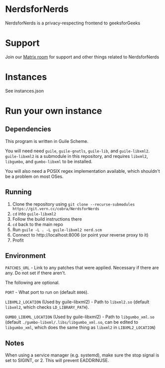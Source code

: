 # NerdsforNerds
NerdsforNerds is a privacy-respecting frontend to geeksforGeeks

# Support
Join our [Matrix room](https://mto.vern.cc/#/#cobra-frontends:vern.cc) for support and other things related to NerdsforNerds

# Instances
See instances.json

# Run your own instance
## Dependencies
This program is written in Guile Scheme.

You will need need `guile`, `guile-gnutls`, `guile-lib`, and `guile-libxml2`.
`guile-libxml2` is a submodule in this repository, and requires `libxml2`, `libgumbo`, and `gumbo-libxml` to be installed.

You will also need a POSIX regex implementation available, which shouldn't be a problem on most OSes.

## Running
1. Clone the repository using `git clone --recurse-submodules https://git.vern.cc/cobra/NerdsforNerds`
2. `cd` into `guile-libxml2`
3. Follow the build instructions there
4. `cd` back to the main repo
5. Run `guile -L . -L guile-libxml2 nerd.scm`
6. Connect to http://localhost:8006 (or point your reverse proxy to it)
7. Profit

## Environment
`PATCHES_URL` - Link to any patches that were applied. Necessary if there are any. Do not set if there aren't.

The following are optional.

`PORT` - What port to run on (default `8006`).

`LIBXML2_LOCATION` (Used by guile-libxml2) - Path to `libxml2.so` (default `libxml2`, which checks `LD_LIBRARY_PATH`).

`GUMBO_LIBXML_LOCATION` (Used by guile-libxml2) - Path to `libgumbo_xml.so` (default `./gumbo-libxml/.libs/libgumbo_xml.so`, can be edited to `libgumbo_xml`, which does the same thing as `libxml2` in `LIBXML2_LOCATION`)

## Notes
When using a service manager (e.g. systemd), make sure the stop signal is set to SIGINT, or 2. This will prevent EADDRINUSE.
